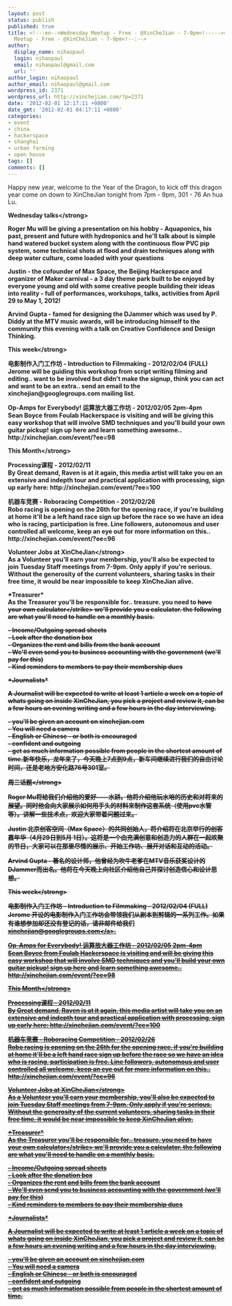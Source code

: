 ```yaml
---
layout: post
status: publish
published: true
title: <!--:en-->Wednesday Meetup - Free - @XinCheJian - 7-9pm<!--:--><!--:zh-->Wednesday
  Meetup - Free - @XinCheJian - 7-9pm<!--:-->
author:
  display_name: nihaopaul
  login: nihaopaul
  email: nihaopaul@gmail.com
  url: ''
author_login: nihaopaul
author_email: nihaopaul@gmail.com
wordpress_id: 2371
wordpress_url: http://xinchejian.com/?p=2371
date: '2012-02-01 12:17:11 +0800'
date_gmt: '2012-02-01 04:17:11 +0800'
categories:
- event
- china
- hackerspace
- shanghai
- urban farming
- open house
tags: []
comments: []
---
```

<p><!--:en-->Happy new year, welcome to the Year of the Dragon, to kick off this dragon year come on down to XinCheJian tonight from 7pm - 9pm, 301 - 76 An hua Lu.</p>
<p><strong>Wednesday talks<&#47;strong></p>
<p>Roger Mu will be giving a presentation on his hobby - Aquaponics, his past, present and future with hydroponics and he'll talk about is simple hand watered bucket system along with the continuous flow PVC pip system, some technical shots at flood and drain techniques along with deep water culture, come loaded with your questions</p>
<p>Justin - the cofounder of Max Space, the Beijing Hackerspace and organizer of Maker carnival - a 3 day theme park built to be enjoyed by everyone young and old with some creative people building their ideas into reality - full of performances, workshops, talks, activities from April 29 to May 1, 2012!</p>
<p>Arvind Gupta - famed for designing the DJammer which was used by P. Diddy at the MTV music awards, will be introducing himself to the community this evening with a talk on Creative Confidence and Design Thinking.</p>
<p><strong>This week<&#47;strong></p>
<p>电影制作入门工作坊 - Introduction to Filmmaking - 2012&#47;02&#47;04 (FULL)<br />
Jerome will be guiding this workshop from script writing filming and editing.. want to be involved but didn't make the signup, think you can act and want to be an extra.. send an email to the xinchejian@googlegroups.com mailing list.</p>
<p>Op-Amps for Everybody! 运算放大器工作坊 - 2012&#47;02&#47;05 2pm-4pm<br />
Sean Boyce from Foulab Hackerspace is visiting and will be giving this easy workshop that will involve SMD techniques and you'll build your own guitar pickup! sign up here and learn something awesome.. http:&#47;&#47;xinchejian.com&#47;event&#47;?ee=98</p>
<p><strong>This Month<&#47;strong></p>
<p>Processing课程 - 2012&#47;02&#47;11<br />
By Great demand, Raven is at it again, this media artist will take you on an extensive and indepth tour and practical application with processing, sign up early here: http:&#47;&#47;xinchejian.com&#47;event&#47;?ee=100</p>
<p>机器车竞赛 - Roboracing Competition - 2012&#47;02&#47;26<br />
Robo racing is opening on the 26th for the opening race, if you're building at home it'll be a left hand race sign up before the race so we have an idea who is racing, participation is free. Line followers, autonomous and user controlled all welcome, keep an eye out for more information on this.. http:&#47;&#47;xinchejian.com&#47;event&#47;?ee=96</p>
<p><strong>Volunteer Jobs at XinCheJian<&#47;strong><br />
As a Volunteer you'll earn your membership, you'll also be expected to join Tuesday Staff meetings from 7-9pm. Only apply if you're serious. Without the generosity of the current volunteers, sharing tasks in their free time, it would be near impossible to keep XinCheJian alive.</p>
<p>*Treasurer*<br />
As the Treasurer you'll be responsible for.. treasure. you need to <strike>have your own calculator<&#47;strike> we'll provide you a calculator. the following are what you'll need to handle on a monthly basis.</p>
<p>- Income&#47;Outgoing spread sheets<br />
- Look after the donation box<br />
- Organizes the rent and bills from the bank account<br />
- We'll even send you to business accounting with the government (we'll pay for this)<br />
- Kind reminders to members to pay their membership dues</p>
<p>*Journalists*</p>
<p>A Journalist will be expected to write at least 1 article a week on a topic of whats going on inside XinCheJian, you pick a project and review it, can be a few hours an evening writing and a few hours in the day interviewing.</p>
<p>- you'll be given an account on xinchejian.com<br />
- You will need a camera<br />
- English or Chinese - or both is encouraged<br />
- confident and outgoing<br />
- get as much information possible from people in the shortest amount of time.<!--:--><!--:zh-->新年快乐，龙年来了，今天晚上7点到9点，新车间继续进行我们的自由讨论时间，还是老地方安化路76号301室。</p>
<p><strong>周三话题<&#47;strong></p>
<p>Roger Mu将给我们介绍他的爱好&mdash;&mdash;水耕。他将介绍他玩水培的历史和对将来的展望。同时他会向大家展示如何用手头的材料来制作这套系统（使用pvc水管等）。讲解一些技术点，欢迎大家带着问题过来。</p>
<p>Justin 北京创客空间（Max Space）的共同创始人，将介绍将在北京举行的创客嘉年华（4月29日到5月 1日）。这将是一个由充满创意和创造力的人群在一起欢聚的节日，大家可以在那里尽情的展示、开始工作坊、展开对话和互动的活动。</p>
<p>Arvind Gupta - 著名的设计师，他曾经为吹牛老爹在MTV音乐获奖设计的DJammer而出名。他将在今天晚上向社区介绍他自己并探讨创造信心和设计思想。</p>
<p><strong>This week<&#47;strong></p>
<p>电影制作入门工作坊 - Introduction to Filmmaking - 2012&#47;02&#47;04 (FULL)<br />
Jerome 开设的电影制作入门工作坊会带领我们从剧本到剪辑的一系列工作。如果有谁想参加却还没有登记的话，请非邮件给我们 <a href="mailto:xinchejian@googlegroups.com">xinchejian@googlegroups.com<&#47;a>.</p>
<p>Op-Amps for Everybody! 运算放大器工作坊 - 2012&#47;02&#47;05 2pm-4pm<br />
Sean Boyce from Foulab Hackerspace is visiting and will be giving this easy workshop that will involve SMD techniques and you'll build your own guitar pickup! sign up here and learn something awesome.. http:&#47;&#47;xinchejian.com&#47;event&#47;?ee=98</p>
<p><strong>This Month<&#47;strong></p>
<p>Processing课程 - 2012&#47;02&#47;11<br />
By Great demand, Raven is at it again, this media artist will take you on an extensive and indepth tour and practical application with processing, sign up early here: http:&#47;&#47;xinchejian.com&#47;event&#47;?ee=100</p>
<p>机器车竞赛 - Roboracing Competition - 2012&#47;02&#47;26<br />
Robo racing is opening on the 26th for the opening race, if you're building at home it'll be a left hand race sign up before the race so we have an idea who is racing, participation is free. Line followers, autonomous and user controlled all welcome, keep an eye out for more information on this.. http:&#47;&#47;xinchejian.com&#47;event&#47;?ee=96</p>
<p><strong>Volunteer Jobs at XinCheJian<&#47;strong><br />
As a Volunteer you'll earn your membership, you'll also be expected to join Tuesday Staff meetings from 7-9pm. Only apply if you're serious. Without the generosity of the current volunteers, sharing tasks in their free time, it would be near impossible to keep XinCheJian alive.</p>
<p>*Treasurer*<br />
As the Treasurer you'll be responsible for.. treasure. you need to <strike>have your own calculator<&#47;strike> we'll provide you a calculator. the following are what you'll need to handle on a monthly basis.</p>
<p>- Income&#47;Outgoing spread sheets<br />
- Look after the donation box<br />
- Organizes the rent and bills from the bank account<br />
- We'll even send you to business accounting with the government (we'll pay for this)<br />
- Kind reminders to members to pay their membership dues</p>
<p>*Journalists*</p>
<p>A Journalist will be expected to write at least 1 article a week on a topic of whats going on inside XinCheJian, you pick a project and review it, can be a few hours an evening writing and a few hours in the day interviewing.</p>
<p>- you'll be given an account on xinchejian.com<br />
- You will need a camera<br />
- English or Chinese - or both is encouraged<br />
- confident and outgoing<br />
- get as much information possible from people in the shortest amount of time.<!--:--></p>
